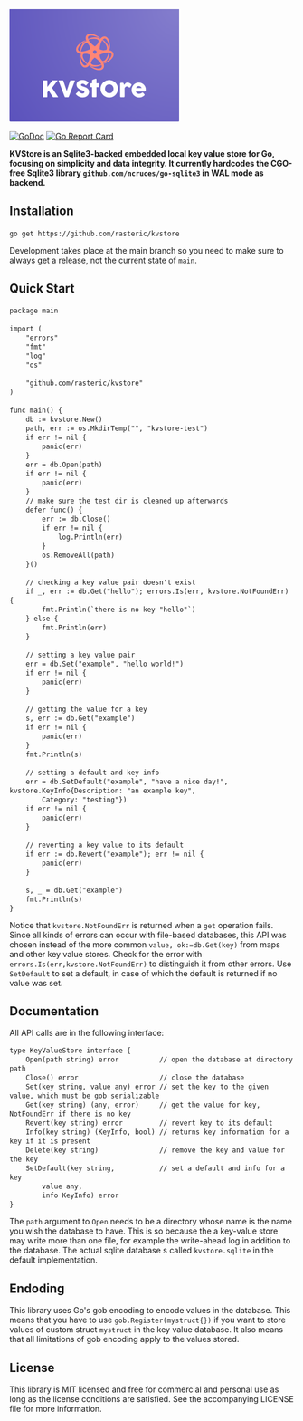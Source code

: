 ![KVStore](logo.png)

[![GoDoc](https://godoc.org/github.com/rasteric/kvstore/go?status.svg)](https://godoc.org/github.com/rasteric/kvstore)
[![Go Report Card](https://goreportcard.com/badge/github.com/rasteric/kvstore)](https://goreportcard.com/report/github.com/rasteric/kvstore)

__KVStore is an Sqlite3-backed embedded local key value store for Go, focusing on simplicity and data integrity. It currently hardcodes the CGO-free Sqlite3 library `github.com/ncruces/go-sqlite3` in WAL mode as backend.__

## Installation

`go get https://github.com/rasteric/kvstore`

Development takes place at the main branch so you need to make sure to always get a release, not the current state of `main`.

## Quick Start 

```
package main

import (
	"errors"
	"fmt"
	"log"
	"os"

	"github.com/rasteric/kvstore"
)

func main() {
	db := kvstore.New()
	path, err := os.MkdirTemp("", "kvstore-test")
	if err != nil {
		panic(err)
	}
	err = db.Open(path)
	if err != nil {
		panic(err)
	}
	// make sure the test dir is cleaned up afterwards
	defer func() {
		err := db.Close()
		if err != nil {
			log.Println(err)
		}
		os.RemoveAll(path)
	}()

	// checking a key value pair doesn't exist
	if _, err := db.Get("hello"); errors.Is(err, kvstore.NotFoundErr) {
		fmt.Println(`there is no key "hello"`)
	} else {
		fmt.Println(err)
	}

	// setting a key value pair
	err = db.Set("example", "hello world!")
	if err != nil {
		panic(err)
	}

	// getting the value for a key
	s, err := db.Get("example")
	if err != nil {
		panic(err)
	}
	fmt.Println(s)

	// setting a default and key info
	err = db.SetDefault("example", "have a nice day!", kvstore.KeyInfo{Description: "an example key",
		Category: "testing"})
	if err != nil {
		panic(err)
	}

	// reverting a key value to its default
	if err := db.Revert("example"); err != nil {
		panic(err)
	}

	s, _ = db.Get("example")
	fmt.Println(s)
}
```

Notice that `kvstore.NotFoundErr` is returned when a `get` operation fails. Since all kinds of errors can occur with file-based databases, this API was chosen instead of the more common `value, ok:=db.Get(key)` from maps and other key value stores. Check for the error with `errors.Is(err,kvstore.NotFoundErr)` to distinguish it from other errors. Use `SetDefault` to set a default, in case of which the default is returned if no value was set.

## Documentation

All API calls are in the following interface:

```
type KeyValueStore interface {
	Open(path string) error          // open the database at directory path
	Close() error                    // close the database
	Set(key string, value any) error // set the key to the given value, which must be gob serializable
	Get(key string) (any, error)     // get the value for key, NotFoundErr if there is no key
	Revert(key string) error         // revert key to its default
	Info(key string) (KeyInfo, bool) // returns key information for a key if it is present
	Delete(key string)               // remove the key and value for the key
	SetDefault(key string,           // set a default and info for a key
		value any,
		info KeyInfo) error
}
```

The `path` argument to `Open` needs to be a directory whose name is the name you wish the database to have. This is so because the a key-value store may write more than one file, for example the write-ahead log in addition to the database. The actual sqlite database s called `kvstore.sqlite` in the default implementation.

## Endoding

This library uses Go's gob encoding to encode values in the database. This means that you have to use `gob.Register(mystruct{})` if you want to store values of custom struct `mystruct` in the key value database. It also means that all limitations of gob encoding apply to the values stored.

## License

This library is MIT licensed and free for commercial and personal use as long as the license conditions are satisfied. See the accompanying LICENSE file for more information.
